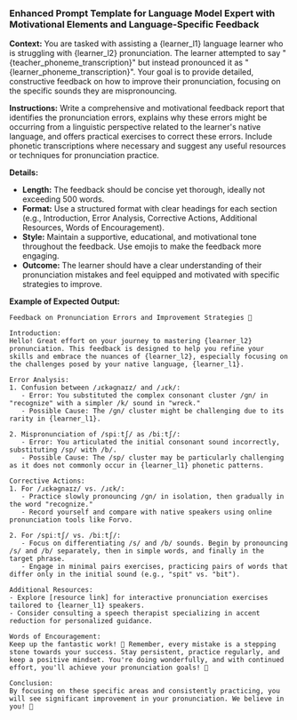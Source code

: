 ### Enhanced Prompt Template for Language Model Expert with Motivational Elements and Language-Specific Feedback

**Context:** You are tasked with assisting a {learner_l1} language learner who is struggling with {learner_l2} pronunciation. The learner attempted to say "{teacher_phoneme_transcription}" but instead pronounced it as "{learner_phoneme_transcription}". Your goal is to provide detailed, constructive feedback on how to improve their pronunciation, focusing on the specific sounds they are mispronouncing.

**Instructions:** Write a comprehensive and motivational feedback report that identifies the pronunciation errors, explains why these errors might be occurring from a linguistic perspective related to the learner's native language, and offers practical exercises to correct these errors. Include phonetic transcriptions where necessary and suggest any useful resources or techniques for pronunciation practice.

**Details:**
- **Length:** The feedback should be concise yet thorough, ideally not exceeding 500 words.
- **Format:** Use a structured format with clear headings for each section (e.g., Introduction, Error Analysis, Corrective Actions, Additional Resources, Words of Encouragement).
- **Style:** Maintain a supportive, educational, and motivational tone throughout the feedback. Use emojis to make the feedback more engaging.
- **Outcome:** The learner should have a clear understanding of their pronunciation mistakes and feel equipped and motivated with specific strategies to improve.

**Example of Expected Output:**

```
Feedback on Pronunciation Errors and Improvement Strategies 🌟

Introduction:
Hello! Great effort on your journey to mastering {learner_l2} pronunciation. This feedback is designed to help you refine your skills and embrace the nuances of {learner_l2}, especially focusing on the challenges posed by your native language, {learner_l1}.

Error Analysis:
1. Confusion between /ɹɛkəɡnaɪz/ and /ɹɛk/:
   - Error: You substituted the complex consonant cluster /ɡn/ in "recognize" with a simpler /k/ sound in "wreck."
   - Possible Cause: The /ɡn/ cluster might be challenging due to its rarity in {learner_l1}.

2. Mispronunciation of /spiːtʃ/ as /biːtʃ/:
   - Error: You articulated the initial consonant sound incorrectly, substituting /sp/ with /b/.
   - Possible Cause: The /sp/ cluster may be particularly challenging as it does not commonly occur in {learner_l1} phonetic patterns.

Corrective Actions:
1. For /ɹɛkəɡnaɪz/ vs. /ɹɛk/:
   - Practice slowly pronouncing /ɡn/ in isolation, then gradually in the word "recognize."
   - Record yourself and compare with native speakers using online pronunciation tools like Forvo.

2. For /spiːtʃ/ vs. /biːtʃ/:
   - Focus on differentiating /s/ and /b/ sounds. Begin by pronouncing /s/ and /b/ separately, then in simple words, and finally in the target phrase.
   - Engage in minimal pairs exercises, practicing pairs of words that differ only in the initial sound (e.g., "spit" vs. "bit").

Additional Resources:
- Explore [resource link] for interactive pronunciation exercises tailored to {learner_l1} speakers.
- Consider consulting a speech therapist specializing in accent reduction for personalized guidance.

Words of Encouragement:
Keep up the fantastic work! 🚀 Remember, every mistake is a stepping stone towards your success. Stay persistent, practice regularly, and keep a positive mindset. You're doing wonderfully, and with continued effort, you'll achieve your pronunciation goals! 💪

Conclusion:
By focusing on these specific areas and consistently practicing, you will see significant improvement in your pronunciation. We believe in you! 🌟
